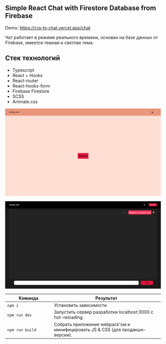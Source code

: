 
## Simple React Chat with Firestore Database from Firebase
Demo: https://cra-ts-chat.vercel.app/chat

Чат работает в режиме реального времени, основан на базе данных от Firebase, имеется темная и светлая тема. 

## Стек технологий
* Typescript
* React + Hooks
* React-router
* React-hooks-form
* Firebase Firestore
* SCSS
* Animate.css

<p align="center">
<img alt='Превью' src="https://github.com/awaynell/cra-ts-chat/blob/master/docs/chat2.png">
</p>

<p align="center">
<img alt='Превью' src="https://github.com/awaynell/cra-ts-chat/blob/master/docs/chat1.png?raw">
</p>

<table>
  <thead>
    <tr>
      <th>Команда</th>
      <th>Результат</th>
    </tr>
  </thead>
  <tbody>
    <tr>
      <td width="30%"><code>npm i</code></td>
      <td>Установить зависимости</td>
    </tr>
    <tr>
      <td><code>npm run dev</code></td>
      <td>Запустить сервер разработки localhost:3000 с hot-reloading.</td>
    </tr>
    <tr>
      <td><code>npm run build</code></td>
      <td>Собрать приложение webpack'ом и минифицировать JS & CSS (для продакшн-версии).</td>
    </tr>
  </tbody>
</table>


